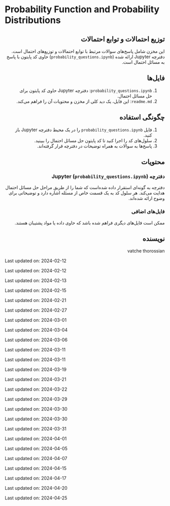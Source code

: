 # Probability Function and Probability Distributions

<div dir="rtl">

## توزیع احتمالات و توابع احتمالات

این مخزن شامل پاسخ‌های سوالات مرتبط با توابع احتمالات و توزیع‌های احتمال است. دفترچه Jupyter ارائه شده (`probability_questions.ipynb`) حاوی کد پایتون با پاسخ به مسائل احتمال است.

## فایل‌ها

1. `probability_questions.ipynb`: دفترچه Jupyter حاوی کد پایتون برای حل مسائل احتمال.
2. `readme.md`: این فایل، یک دید کلی از مخزن و محتویات آن را فراهم می‌کند.

## چگونگی استفاده

1. فایل `probability_questions.ipynb` را در یک محیط دفترچه Jupyter باز کنید.
2. سلول‌های کد را اجرا کنید تا کد پایتون حل مسائل احتمال را ببینید.
3. پاسخ‌ها به سوالات به همراه توضیحات در دفترچه قرار گرفته‌اند.

## محتویات

### دفترچه Jupyter (`probability_questions.ipynb`)

دفترچه به گونه‌ای استقرار داده شده‌است که شما را از طریق مراحل حل مسائل احتمال هدایت می‌کند. هر سلول کد به یک قسمت خاص از مسئله اشاره دارد و توضیحاتی برای وضوح ارائه شده‌اند.

### فایل‌های اضافی

ممکن است فایل‌های دیگری فراهم شده باشد که حاوی داده یا مواد پشتیبان هستند.

## نویسنده

vatche thorossian


</div>


Last updated on: 2024-02-12

Last updated on: 2024-02-12

Last updated on: 2024-02-13

Last updated on: 2024-02-15

Last updated on: 2024-02-21

Last updated on: 2024-02-27

Last updated on: 2024-03-01

Last updated on: 2024-03-04

Last updated on: 2024-03-06

Last updated on: 2024-03-11

Last updated on: 2024-03-11

Last updated on: 2024-03-19

Last updated on: 2024-03-21

Last updated on: 2024-03-22

Last updated on: 2024-03-29

Last updated on: 2024-03-30

Last updated on: 2024-03-30

Last updated on: 2024-03-31

Last updated on: 2024-04-01

Last updated on: 2024-04-05

Last updated on: 2024-04-07

Last updated on: 2024-04-15

Last updated on: 2024-04-17

Last updated on: 2024-04-20

Last updated on: 2024-04-25